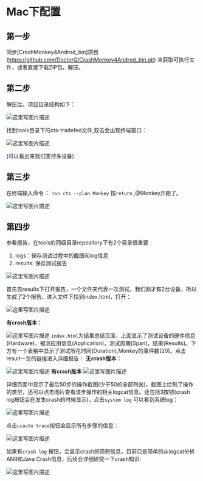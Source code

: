 # Mac下配置

## 第一步
 

同步[CrashMonkey4Androd_bin]项目(https://github.com/DoctorQ/CrashMonkey4Androd_bin.git) 来获取可执行文件，或者直接下载ZIP包，解压。

## 第二步

解压后，项目目录结构如下：

![这里写图片描述](http://img.blog.csdn.net/20150604153335077)

找到tools目录下的cts-tradefed文件,双击会出现终端窗口：

![这里写图片描述](http://img.blog.csdn.net/20150604153616125)

(可以看出来我们支持多设备)

## 第三步

在终端输入命令 ： `run cts --plan Monkey` 按`return` ,@Monkey开跑了。

![这里写图片描述](http://img.blog.csdn.net/20150604154251327)

## 第四步

参看报告，在tools的同级目录repository下有2个目录很重要
1. logs：保存测试过程中的截图和log信息
2. results: 保存测试报告

![这里写图片描述](http://img.blog.csdn.net/20150604154414734)

首先去results下打开报告，一个文件夹代表一次测试，我们刚才有2台设备，所以生成了2个报告，进入文件下找到index.html，打开：

![这里写图片描述](http://img.blog.csdn.net/20150604154900065)

**有crash版本：**

![这里写图片描述](http://img.blog.csdn.net/20150604160419624)
`index.html`为结果总结页面，上面显示了测试设备的硬件信息(Hardware)，被测应用信息(Application)，测试周期(Span)，结果(Results)。下方有一个表格中显示了测试所花时间(Duration),Monkey的事件数(20)。点击result一览的链接进入详细报告：
**无crash版本：**

![这里写图片描述](http://img.blog.csdn.net/20150604155242764)
**有crash版本**
![这里写图片描述](http://img.blog.csdn.net/20150604160526900)

详细页面中显示了最后50步的操作截图(少于50的全部列出)，截图上绘制了操作的类型，还可以点击图片查看该步操作的相关logcat信息。还包括3按钮(crash log按钮会在发生crash的时候显示)，点击`system log` 可以看到系统log：

![这里写图片描述](http://img.blog.csdn.net/20150604155706646)

点击`uiauto trace`按钮会显示所有步骤的信息：

![这里写图片描述](http://img.blog.csdn.net/20150604155805271)

如果有`crash log` 按钮，会显示crash的简短信息，目前只是简单的从logcat分析ANR和Java Crash信息，后续会详细研究一下crash知识:

![这里写图片描述](http://img.blog.csdn.net/20150604160101279)
